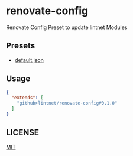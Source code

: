 # renovate-config

Renovate Config Preset to update lintnet Modules

## Presets

- [default.json](default.json)

## Usage

```json
{
  "extends": [
    "github>lintnet/renovate-config#0.1.0"
  ]
}
```

## LICENSE

[MIT](LICENSE)
